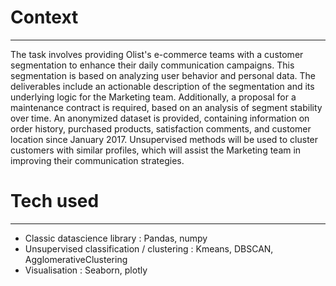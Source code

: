 # Context
---------------
The task involves providing Olist's e-commerce teams with a customer segmentation to enhance their daily communication campaigns. This segmentation is based on analyzing user behavior and personal data.
The deliverables include an actionable description of the segmentation and its underlying logic for the Marketing team. Additionally, a proposal for a maintenance contract is required, based on an analysis of segment stability over time.
An anonymized dataset is provided, containing information on order history, purchased products, satisfaction comments, and customer location since January 2017. Unsupervised methods will be used to cluster customers with similar profiles, which will assist the Marketing team in improving their communication strategies.

# Tech used
---------------------
* Classic datascience library : Pandas, numpy
* Unsupervised classification / clustering : Kmeans, DBSCAN, AgglomerativeClustering
* Visualisation : Seaborn, plotly

